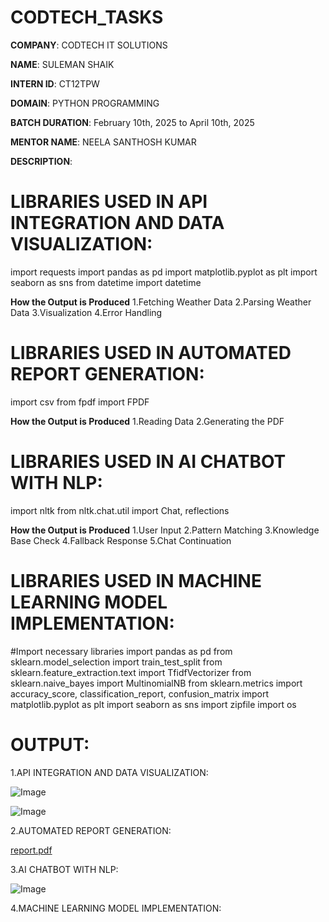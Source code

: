# CODTECH_TASKS
**COMPANY**: CODTECH IT SOLUTIONS

**NAME**: SULEMAN SHAIK

**INTERN ID**: CT12TPW

**DOMAIN**: PYTHON PROGRAMMING

**BATCH DURATION**: February 10th, 2025 to April 10th, 2025

**MENTOR NAME**: NEELA SANTHOSH KUMAR

**DESCRIPTION**:

# LIBRARIES USED IN API INTEGRATION AND DATA VISUALIZATION:
import requests
import pandas as pd
import matplotlib.pyplot as plt
import seaborn as sns
from datetime import datetime

**How the Output is Produced**
1.Fetching Weather Data
2.Parsing Weather Data
3.Visualization
4.Error Handling

# LIBRARIES USED IN AUTOMATED REPORT GENERATION:
import csv
from fpdf import FPDF

**How the Output is Produced**
1.Reading Data
2.Generating the PDF

# LIBRARIES USED IN AI CHATBOT WITH NLP:
import nltk
from nltk.chat.util import Chat, reflections

**How the Output is Produced**
1.User Input
2.Pattern Matching
3.Knowledge Base Check
4.Fallback Response
5.Chat Continuation

# LIBRARIES USED IN MACHINE LEARNING MODEL IMPLEMENTATION:
#Import necessary libraries
import pandas as pd
from sklearn.model_selection import train_test_split
from sklearn.feature_extraction.text import TfidfVectorizer
from sklearn.naive_bayes import MultinomialNB
from sklearn.metrics import accuracy_score, classification_report, confusion_matrix
import matplotlib.pyplot as plt
import seaborn as sns
import zipfile
import os

# OUTPUT:

1.API INTEGRATION AND DATA VISUALIZATION:

![Image](https://github.com/user-attachments/assets/5a51d3cd-a68f-4645-af1a-c66c0b64c4d4)

![Image](https://github.com/user-attachments/assets/0be2835e-3d2c-46b9-bb8b-bda5acedf779)

2.AUTOMATED REPORT GENERATION:

[report.pdf](https://github.com/user-attachments/files/19323306/report.pdf)

3.AI CHATBOT WITH NLP:

![Image](https://github.com/user-attachments/assets/3877053b-b551-4d76-b138-a8f92d468d12)

4.MACHINE LEARNING MODEL IMPLEMENTATION:


